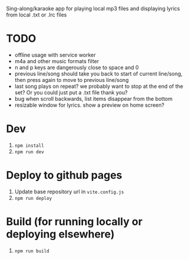 Sing-along/karaoke app for playing local mp3 files and displaying lyrics from local .txt or .lrc files

# TODO

- offline usage with service worker
- m4a and other music formats filter
- n and p keys are dangerously close to space and 0
- previous line/song should take you back to start of current line/song, then press again to move to previous line/song 
- last song plays on repeat? we probably want to stop at the end of the set? Or you could just put a .txt file thank you?
- bug when scroll backwards, list items disappear from the bottom
- resizable window for lyrics. show a preview on home screen?

# Dev

1. `npm install`
1. `npm run dev` 

# Deploy to github pages

1. Update base repository url in `vite.config.js`
1. `npm run deploy`

# Build (for running locally or deploying elsewhere)

1. `npm run build`
